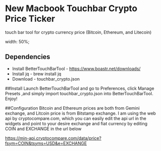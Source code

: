 # New Macbook Touchbar Crypto Price Ticker
touch bar tool for crypto currency price (Bitcoin, Ethereum, and Litecoin)

width: 50%;
## Dependencies
- Install BetterTouchBarTool - https://www.boastr.net/downloads/
- Install jq  - brew install jq
- Download - touchbar_crypto.json

##Install
Launch BetterTouchBarTool and go to Preferences, click Manage Presets ,and simply import touchbar_crypto.json into BetterTouchBarTool. Enjoy!

##Configuration
Bitcoin and Ethereum prices are both from Gemini exchange, and Litcoin price is from Bitstamp exchange. I am using the web api by cryptocompare.com, which you can easily edit the api url in the widgets and point to your desire exchange and fiat currency by editing COIN and EXCHANGE in the url below

https://min-api.cryptocompare.com/data/price?fsym=COIN&tsyms=USD&e=EXCHANGE

